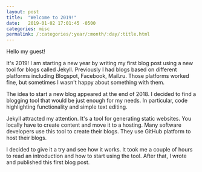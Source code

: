```yaml
---
layout: post
title:  "Welcome to 2019!"
date:   2019-01-02 17:01:45 -0500
categories: misc
permalink: /:categories/:year/:month/:day/:title.html
---
```

Hello my guest!

It's 2019! I am starting a new year by writing my first blog post using a new tool for blogs called Jekyll. Previously I had blogs based on different platforms including Blogspot, Facebook, Mail.ru. Those platforms worked fine, but sometimes I wasn't happy about something with them.

The idea to start a new blog appeared at the end of 2018. I decided to find a blogging tool that would be just enough for my needs. In particular, code highlighting functionality and simple text editing.

Jekyll attracted my attention. It's a tool for generating static websites. You locally have to create content and move it to a hosting. Many software developers use this tool to create their blogs. They use GitHub platform to host their blogs.

I decided to give it a try and see how it works. It took me a couple of hours to read an introduction and how to start using the tool. After that, I wrote and published this first blog post.
